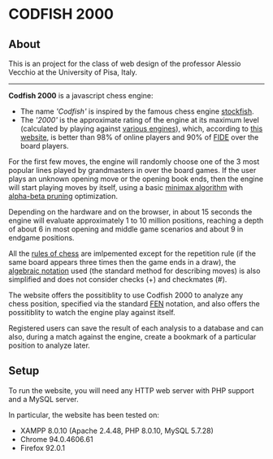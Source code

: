# CODFISH 2000

## About

This is an project for the class of web design of the professor Alessio Vecchio at the University of Pisa, Italy.

---

**Codfish 2000** is a javascript chess engine:

*   The name _'Codfish'_ is inspired by the famous chess engine [stockfish](https://stockfishchess.org/).
*   The _'2000'_ is the approximate rating of the engine at its maximum level (calculated by playing against [various engines](https://www.chess.com/play/computer)), which, according to [this website](https://chessgrandmonkey.com/chess-rating-percentile-calculator-graph/), is better than 98% of online players and 90% of [FIDE](https://www.fide.com/) over the board players.

For the first few moves, the engine will randomly choose one of the 3 most popular lines played by grandmasters in over the board games. If the user plays an unknown opening move or the opening book ends, then the engine will start playing moves by itself, using a basic [minimax algorithm](https://simple.wikipedia.org/wiki/Minimax) with [alpha-beta pruning](https://en.wikipedia.org/wiki/Alpha%E2%80%93beta_pruning) optimization.

Depending on the hardware and on the browser, in about 15 seconds the engine will evaluate approximately 1 to 10 million positions, reaching a depth of about 6 in most opening and middle game scenarios and about 9 in endgame positions.

All the [rules of chess](https://en.wikipedia.org/wiki/Rules_of_chess) are imlpemented except for the repetition rule (if the same board appears three times then the game ends in a draw), the [algebraic notation](https://en.wikipedia.org/wiki/Algebraic_notation_(chess)) used (the standard method for describing moves) is also simplified and does not consider checks (+) and checkmates (#).

The website offers the possitiblity to use Codfish 2000 to analyze any chess position, specified via the standard [FEN](https://en.wikipedia.org/wiki/Forsyth%E2%80%93Edwards_Notation) notation, and also offers the possitiblity to watch the engine play against itself.

Registered users can save the result of each analysis to a database and can also, during a match against the engine, create a bookmark of a particular position to analyze later.



## Setup

To run the website, you will need any HTTP web server with PHP support and a MySQL server.

In particular, the website has been tested on:
* XAMPP 8.0.10 (Apache 2.4.48, PHP 8.0.10, MySQL 5.7.28)
* Chrome 94.0.4606.61
* Firefox 92.0.1
